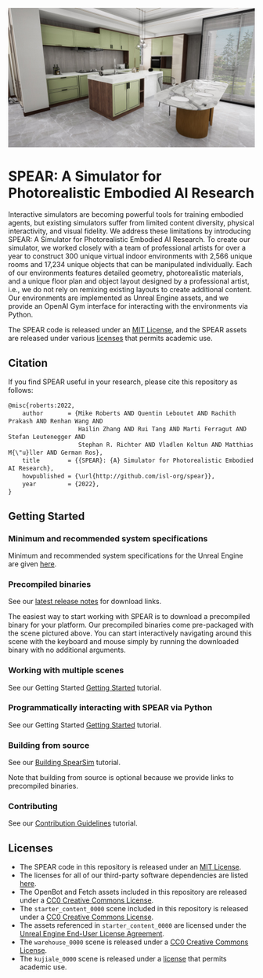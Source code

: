 ![SPEAR](docs/images/teaser_web.jpg "SPEAR")

# SPEAR: A Simulator for Photorealistic Embodied AI Research

Interactive simulators are becoming powerful tools for training embodied agents, but existing simulators suffer from limited content diversity, physical interactivity, and visual fidelity. We address these limitations by introducing SPEAR: A Simulator for Photorealistic Embodied AI Research. To create our simulator, we worked closely with a team of professional artists for over a year to construct 300 unique virtual indoor environments with 2,566 unique rooms and 17,234 unique objects that can be manipulated individually. Each of our environments features detailed geometry, photorealistic materials, and a unique floor plan and object layout designed by a professional artist, i.e., we do not rely on remixing existing layouts to create additional content. Our environments are implemented as Unreal Engine assets, and we provide an OpenAI Gym interface for interacting with the environments via Python.

The SPEAR code is released under an [MIT License](LICENSE.txt), and the SPEAR assets are released under various [licenses](#licenses) that permits academic use.

## Citation

If you find SPEAR useful in your research, please cite this repository as follows:

```
@misc{roberts:2022,
    author       = {Mike Roberts AND Quentin Leboutet AND Rachith Prakash AND Renhan Wang AND
                    Hailin Zhang AND Rui Tang AND Marti Ferragut AND Stefan Leutenegger AND
                    Stephan R. Richter AND Vladlen Koltun AND Matthias M{\"u}ller AND German Ros},
    title        = {{SPEAR}: {A} Simulator for Photorealistic Embodied AI Research},
    howpublished = {\url{http://github.com/isl-org/spear}},
    year         = {2022},
}
```

## Getting Started

### Minimum and recommended system specifications

Minimum and recommended system specifications for the Unreal Engine are given [here](http://docs.unrealengine.com/4.26/en-US/Basics/RecommendedSpecifications).

### Precompiled binaries

See our [latest release notes](https://github.com/isl-org/spear/releases/tag/v0.2.0) for download links.

The easiest way to start working with SPEAR is to download a precompiled binary for your platform. Our precompiled binaries come pre-packaged with the scene pictured above. You can start interactively navigating around this scene with the keyboard and mouse simply by running the downloaded binary with no additional arguments.

### Working with multiple scenes

See our Getting Started [Getting Started](docs/getting_started.md) tutorial.

### Programmatically interacting with SPEAR via Python 

See our Getting Started [Getting Started](docs/getting_started.md) tutorial.

### Building from source

See our [Building SpearSim](docs/building_spearsim.md) tutorial.

Note that building from source is optional because we provide links to precompiled binaries.

### Contributing

See our [Contribution Guidelines](CONTRIBUTING.md) tutorial.

## Licenses

- The SPEAR code in this repository is released under an [MIT License](LICENSE.txt).
- The licenses for all of our third-party software dependencies are listed [here](ACKNOWLEDGMENTS.txt).
- The OpenBot and Fetch assets included in this repository are released under a [CC0 Creative Commons License](http://creativecommons.org/publicdomain/zero/1.0).
- The `starter_content_0000` scene included in this repository is released under a [CC0 Creative Commons License](http://creativecommons.org/publicdomain/zero/1.0).
- The assets referenced in `starter_content_0000` are licensed under the [Unreal Engine End-User License Agreement](https://www.unrealengine.com/en-US/eula/unreal).
- The `warehouse_0000` scene is released under a [CC0 Creative Commons License](http://creativecommons.org/publicdomain/zero/1.0).
- The `kujiale_0000` scene is released under a [license](LICENSE_KUJIALE.txt) that permits academic use.
